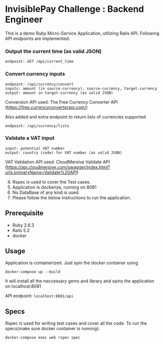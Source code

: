 # InvisiblePay Challenge : Backend Engineer

This is a demo Ruby Micro-Service Application, utilizing Rails API.
Following API endpoints are implemented:
  ###  Output the current time (as valid JSON)
    
    endpoint: GET /api/current_time
    
  ### Convert currency inputs
  
    endpoint: /api/currency/convert
    inputs: amount (in source-currency), source-currency, target-currency
    output: amount in target-currency (as valid JSON)
  Conversion API used: The Free Currency Converter API (https://free.currencyconverterapi.com/)
  
  Also added and extra endpoint to return lists of currencies supported
    
    endpoint: /api/currency/lists
    
  
  ### Validate a VAT input
    
    input: potential VAT number
    output: country (code) for VAT number (as valid JSON)
  VAT Validation API used: CloudMersive Validate API (https://api.cloudmersive.com/swagger/index.html?urls.primaryName=Validate%20API)
  
  4. Rspec is used to cover the Test cases.
  5. Application is dockerize, running on 8081
  6. No DataBase of any kind is used.
  7. Please follow the below instructions to run the application.
  

## Prerequisite
* Ruby 2.6.3
* Rails 5.2
* docker

## Usage
Application is containerized. Just spin the docker container using
    
    docker-compose up --build

It will install all the neccessary gems and library and spins the application on localhost:8081

API endpoint: `localhost:8081/api`

## Specs

Rspec is used for writing test cases and cover all the code.
To run the specs(make sure docker container is running):
    
    docker-compose exec web rspec spec
    




